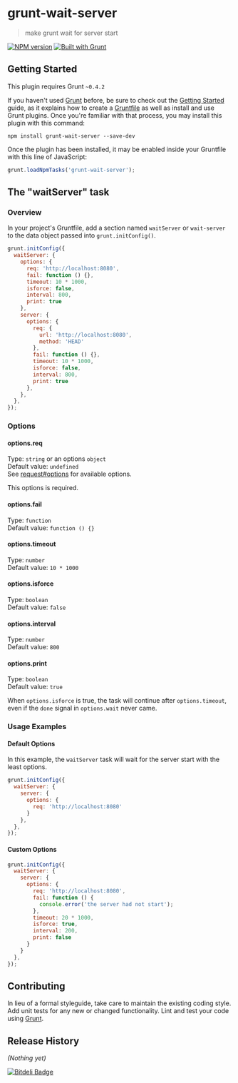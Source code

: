 # grunt-wait-server

> make grunt wait for server start

[![NPM version](https://badge.fury.io/js/grunt-wait-server.png)](http://badge.fury.io/js/grunt-wait-server)
[![Built with Grunt](https://cdn.gruntjs.com/builtwith.png)](http://gruntjs.com/)

## Getting Started
This plugin requires Grunt `~0.4.2`

If you haven't used [Grunt](http://gruntjs.com/) before, be sure to check out the [Getting Started](http://gruntjs.com/getting-started) guide, as it explains how to create a [Gruntfile](http://gruntjs.com/sample-gruntfile) as well as install and use Grunt plugins. Once you're familiar with that process, you may install this plugin with this command:

```shell
npm install grunt-wait-server --save-dev
```

Once the plugin has been installed, it may be enabled inside your Gruntfile with this line of JavaScript:

```js
grunt.loadNpmTasks('grunt-wait-server');
```

## The "waitServer" task

### Overview
In your project's Gruntfile, add a section named `waitServer` or `wait-server` to the data object passed into `grunt.initConfig()`.

```js
grunt.initConfig({
  waitServer: {
    options: {
      req: 'http://localhost:8080',
      fail: function () {},
      timeout: 10 * 1000,
      isforce: false,
      interval: 800,
      print: true
    },
    server: {
      options: {
        req: {
          url: 'http://localhost:8080',
          method: 'HEAD'
        },
        fail: function () {},
        timeout: 10 * 1000,
        isforce: false,
        interval: 800,
        print: true
      },
    },
  },
});
```

### Options

#### options.req
Type: `string` or an options `object`  
Default value: `undefined`  
See [request#options](https://github.com/request/request#requestoptions-callback) for available options.

This options is required.


#### options.fail  
Type: `function`  
Default value: `function () {}`  


#### options.timeout  
Type: `number`  
Default value: `10 * 1000`  


#### options.isforce  
Type: `boolean`  
Default value: `false`  


#### options.interval  
Type: `number`  
Default value: `800`  


#### options.print  
Type: `boolean`  
Default value: `true` 


When `options.isforce` is true, 
the task will continue after `options.timeout`, 
even if the `done` signal in `options.wait` never came.  

### Usage Examples  

#### Default Options  
In this example, the `waitServer` task will wait for the server start with the least options.  

```js
grunt.initConfig({
  waitServer: {
    server: {
      options: {
        req: 'http://localhost:8080'
      }
    },
  },
});
```

#### Custom Options  

```js
grunt.initConfig({
  waitServer: {
    server: {
      options: {
        req: 'http://localhost:8080',
        fail: function () {
          console.error('the server had not start'); 
        },
        timeout: 20 * 1000,
        isforce: true,
        interval: 200,
        print: false
      }
    }
  },
});
```

## Contributing
In lieu of a formal styleguide, take care to maintain the existing coding style. Add unit tests for any new or changed functionality. Lint and test your code using [Grunt](http://gruntjs.com/).

## Release History
_(Nothing yet)_


[![Bitdeli Badge](https://d2weczhvl823v0.cloudfront.net/imyelo/grunt-wait-server/trend.png)](https://bitdeli.com/free "Bitdeli Badge")

